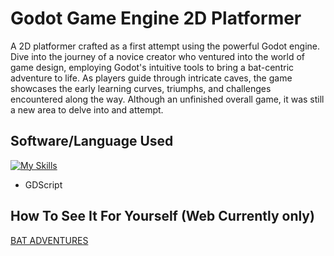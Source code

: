 # Godot Game Engine 2D Platformer
 A 2D platformer crafted as a first attempt using the powerful Godot engine. Dive into the journey of a novice creator who ventured into the world of game design, employing Godot's intuitive tools to bring a bat-centric adventure to life. As players guide through intricate caves, the game showcases the early learning curves, triumphs, and challenges encountered along the way. Although an unfinished overall game, it was still a new area to delve into and attempt.

 ## Software/Language Used
[![My Skills](https://skillicons.dev/icons?i=godot)](https://skillicons.dev)

 - GDScript

 ## How To See It For Yourself (Web Currently only)
[BAT ADVENTURES](https://nelsosp.github.io/Godot-2D-Game/)
